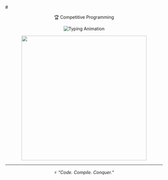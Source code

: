 #<center> 🏆 Competitive Programming  

<p align="center">  
  <img src="https://readme-typing-svg.herokuapp.com?font=Fira+Code&pause=1000&color=00F700&center=true&vCenter=true&width=435&lines=Welcome+to+My+CP+Repository;Patterns+Loops+If-Else+Problems;Keep+Coding+Keep+Growing!+🔥" alt="Typing Animation" />  
</p>  


<p align="center">  
  <img src="https://media.giphy.com/media/v1.Y2lkPTc5MGI3NjExZWFuMmZ2aGFmM2R4YWNkMWQyNTV0ZDVwZmZrOW1pMnh3a2FvM2wwMCZlcD12MV9naWZzX3NlYXJjaCZjdD1n/NytMLKyiaIh6VH9SPm/giphy.gif" width="400" />  
</p>  

---

⚡ *“Code. Compile. Conquer.”*  
</center>
